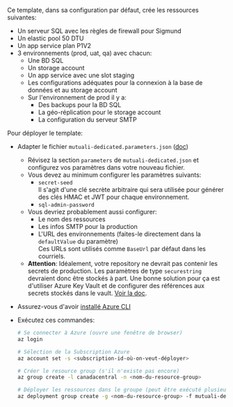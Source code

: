 Ce template, dans sa configuration par défaut, crée les ressources suivantes:

- Un serveur SQL avec les règles de firewall pour Sigmund
- Un elastic pool 50 DTU
- Un app service plan P1V2
- 3 environnements (prod, uat, qa) avec chacun:
  - Une BD SQL
  - Un storage account
  - Un app service avec une slot staging
  - Les configurations adéquates pour la connexion à la base de données et au storage account
  - Sur l'environnement de prod il y a:
    - Des backups pour la BD SQL
    - La géo-réplication pour le storage account
    - La configuration du serveur SMTP

Pour déployer le template:

- Adapter le fichier `mutuali-dedicated.parameters.json` ([doc](https://docs.microsoft.com/en-us/azure/azure-resource-manager/templates/parameter-files))
  - Révisez la section `parameters` de `mutuali-dedicated.json` et configurez vos paramètres dans votre nouveau fichier.
  - Vous devez au minimum configurer les paramètres suivants:
    - `secret-seed`  
      Il s'agit d'une clé secrète arbitraire qui sera utilisée pour générer des clés HMAC et JWT pour chaque environnement.
    - `sql-admin-password`
  - Vous devriez probablement aussi configurer:
    - Le nom des ressources
    - Les infos SMTP pour la production
    - L'URL des environnements (faites-le directement dans la `defaultValue` du paramètre)  
      Ces URLs sont utilisés comme `BaseUrl` par défaut dans les courriels.
  - **Attention**: Idéalement, votre repository ne devrait pas contenir les secrets de production. Les paramètres de type `securestring` devraient donc être stockés à part. Une bonne solution pour ça est d'utiliser Azure Key Vault et de configurer des références aux secrets stockés dans le vault. [Voir la doc](https://docs.microsoft.com/en-us/azure/azure-resource-manager/templates/key-vault-parameter?tabs=azure-cli%2Cjson).
- Assurez-vous d'avoir [installé Azure CLI](https://docs.microsoft.com/en-us/cli/azure/install-azure-cli)
- Exécutez ces commandes:

  ```bash
  # Se connecter à Azure (ouvre une fenêtre de browser)
  az login

  # Sélection de la Subscription Azure
  az account set -s <subscription-id-où-on-veut-déployer>

  # Créer le resource group (s'il n'existe pas encore)
  az group create -l canadacentral -n <nom-du-resource-group>

  # Déployer les ressources dans le groupe (peut être exécuté plusieurs fois pour mettre à jour les ressources)
  az deployment group create -g <nom-du-resource-group> -f mutuali-dedicated.json -p mutuali-dedicated.parameters.json
  ```
